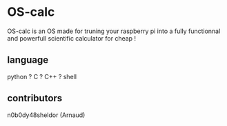 # OS-calc

OS-calc is an OS made for truning your raspberry pi into a fully functionnal and powerfull scientific calculator for cheap !

## language

python ?
C ?
C++ ?
shell

## contributors

n0b0dy48sheldor (Arnaud)

